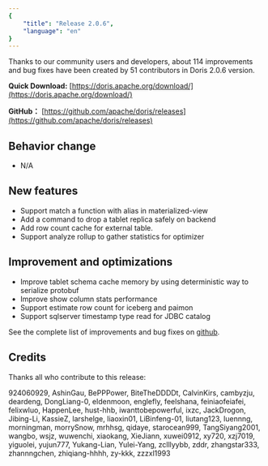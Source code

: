 ```yaml
---
{
    "title": "Release 2.0.6",
    "language": "en"
}
---
```


<!--
Licensed to the Apache Software Foundation (ASF) under one
or more contributor license agreements.  See the NOTICE file
distributed with this work for additional information
regarding copyright ownership.  The ASF licenses this file
to you under the Apache License, Version 2.0 (the
"License"); you may not use this file except in compliance
with the License.  You may obtain a copy of the License at

  http://www.apache.org/licenses/LICENSE-2.0

Unless required by applicable law or agreed to in writing,
software distributed under the License is distributed on an
"AS IS" BASIS, WITHOUT WARRANTIES OR CONDITIONS OF ANY
KIND, either express or implied.  See the License for the
specific language governing permissions and limitations
under the License.
-->



Thanks to our community users and developers, about 114 improvements and bug fixes have been created by 51 contributors in Doris 2.0.6 version.

**Quick Download:** [https://doris.apache.org/download/](https://doris.apache.org/download/)

**GitHub：** [https://github.com/apache/doris/releases](https://github.com/apache/doris/releases)


## Behavior change
- N/A

## New features
- Support match a function with alias in materialized-view
- Add a command to drop a tablet replica safely on backend
- Add row count cache for external table.
- Support analyze rollup to gather statistics for optimizer

## Improvement and optimizations
- Improve tablet schema cache memory by using deterministic way to serialize protobuf
- Improve show column stats performance
- Support estimate row count for iceberg and paimon
- Support sqlserver timestamp type read for JDBC catalog


See the complete list of improvements and bug fixes on [github](https://github.com/apache/doris/compare/2.0.5-rc02...2.0.6).


## Credits
Thanks all who contribute to this release:

924060929, AshinGau, BePPPower, BiteTheDDDDt, CalvinKirs, cambyzju, deardeng, DongLiang-0, eldenmoon, englefly, feelshana, feiniaofeiafei, felixwluo, HappenLee, hust-hhb, iwanttobepowerful, ixzc, JackDrogon, Jibing-Li, KassieZ, larshelge, liaoxin01, LiBinfeng-01, liutang123, luennng, morningman, morrySnow, mrhhsg, qidaye, starocean999, TangSiyang2001, wangbo, wsjz, wuwenchi, xiaokang, XieJiann, xuwei0912, xy720, xzj7019, yiguolei, yujun777, Yukang-Lian, Yulei-Yang, zclllyybb, zddr, zhangstar333, zhannngchen, zhiqiang-hhhh, zy-kkk, zzzxl1993

